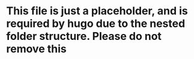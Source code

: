 # This file is just a placeholder, and is required by hugo due to the nested folder structure. Please do not remove this
